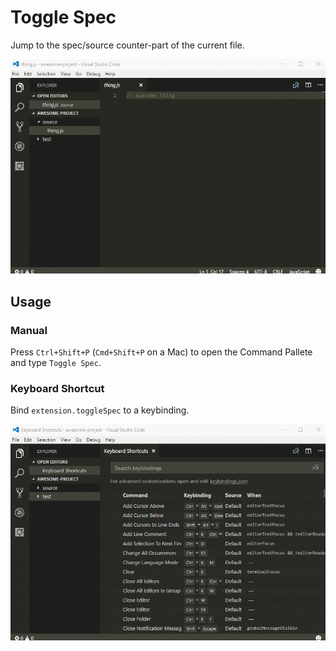 # Toggle Spec

Jump to the spec/source counter-part of the current file.

![](example/run.gif)

## Usage

### Manual

Press `Ctrl+Shift+P` (`Cmd+Shift+P` on a Mac) to open the Command Pallete and type `Toggle Spec`.

### Keyboard Shortcut

Bind `extension.toggleSpec` to a keybinding.

![](example/bind.gif)
